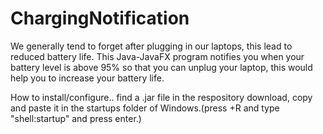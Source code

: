 # ChargingNotification
We generally tend to forget after plugging in our laptops, this lead to reduced battery life. This Java-JavaFX program notifies you when your battery level is above 95% so that you can unplug your laptop, this would help you to increase your battery life.

How to install/configure.. find a .jar file in the respository download, copy and paste it in the startups folder of Windows.(press +R and type "shell:startup" and press enter.)

